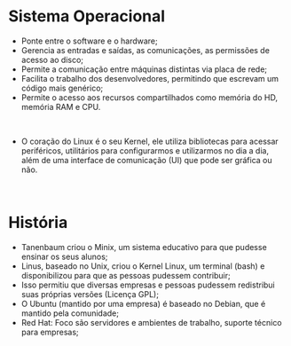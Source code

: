 # Sistema Operacional

- Ponte entre o software e o hardware;
- Gerencia as entradas e saídas, as comunicações, as permissões de acesso ao disco;
- Permite a comunicação entre máquinas distintas via placa de rede;
- Facilita o trabalho dos desenvolvedores, permitindo que escrevam um código mais genérico;
- Permite o acesso aos recursos compartilhados como memória do HD, memória RAM e CPU.

<br>

- O coração do Linux é o seu Kernel, ele utiliza bibliotecas para acessar periféricos, utilitários para configurarmos e utilizarmos no dia a dia, além de uma interface de comunicação (UI) que pode ser gráfica ou não.

<br>

# História

- Tanenbaum criou o Minix, um sistema educativo para que pudesse ensinar os seus alunos;
- Linus, baseado no Unix, criou o Kernel Linux, um terminal (bash) e disponibilizou para que as pessoas pudessem contribuir;
- Isso permitiu que diversas empresas e pessoas pudessem redistribui suas próprias versões (Licença GPL);
- O Ubuntu (mantido por uma empresa) é baseado no Debian, que é mantido pela comunidade;
- Red Hat: Foco são servidores e ambientes de trabalho, suporte técnico para empresas;
